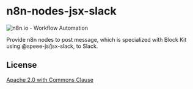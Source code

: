 # n8n-nodes-jsx-slack

![n8n.io - Workflow Automation](https://raw.githubusercontent.com/n8n-io/n8n/master/docs/images/n8n-logo.png)

Provide n8n nodes to post message, which is specialized with Block Kit using @speee-js/jsx-slack, to Slack.

## License

[Apache 2.0 with Commons Clause](https://github.com/n8n-io/n8n/blob/master/packages/nodes-base/LICENSE.md)
